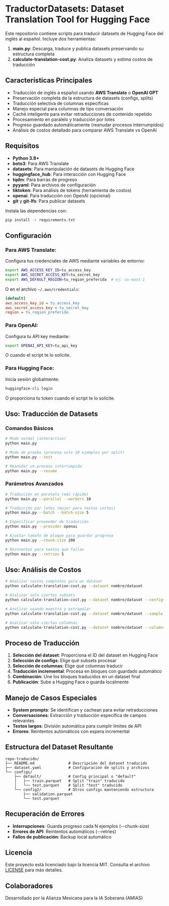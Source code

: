# TraductorDatasets: Dataset Translation Tool for Hugging Face

Este repositorio contiene scripts para traducir datasets de Hugging Face del inglés al español. Incluye dos herramientas:

1. **main.py**: Descarga, traduce y publica datasets preservando su estructura completa
2. **calculate-translation-cost.py**: Analiza datasets y estima costos de traducción

## Características Principales

- Traducción de inglés a español usando **AWS Translate** o **OpenAI GPT**
- Preservación completa de la estructura de datasets (configs, splits)
- Traducción selectiva de columnas específicas
- Manejo especial para columnas de tipo conversación
- Caché inteligente para evitar retraducciones de contenido repetido
- Procesamiento en paralelo y traducción por lotes
- Progreso guardado automáticamente (reanudar procesos interrumpidos)
- Análisis de costos detallado para comparar AWS Translate vs OpenAI

## Requisitos

- **Python 3.8+**
- **boto3**: Para AWS Translate
- **datasets**: Para manipulación de datasets de Hugging Face
- **huggingface_hub**: Para interacción con Hugging Face
- **tqdm**: Para barras de progreso
- **pyyaml**: Para archivos de configuración
- **tiktoken**: Para análisis de tokens (herramienta de costos)
- **openai**: Para traducción con OpenAI (opcional)
- **git** y **git-lfs**: Para publicar datasets

Instala las dependencias con:

```bash
pip install -r requirements.txt
```

## Configuración

### Para AWS Translate:

Configura tus credenciales de AWS mediante variables de entorno:

```bash
export AWS_ACCESS_KEY_ID=tu_access_key
export AWS_SECRET_ACCESS_KEY=tu_secret_key
export AWS_DEFAULT_REGION=tu_region_preferida  # ej: us-east-1
```

O en el archivo `~/.aws/credentials`:

```ini
[default]
aws_access_key_id = tu_access_key
aws_secret_access_key = tu_secret_key
region = tu_region_preferida
```

### Para OpenAI:

Configura tu API key mediante:

```bash
export OPENAI_API_KEY=tu_api_key
```

O cuando el script te lo solicite.

### Para Hugging Face:

Inicia sesión globalmente:

```bash
huggingface-cli login
```

O proporciona tu token cuando el script te lo solicite.

## Uso: Traducción de Datasets

### Comandos Básicos

```bash
# Modo normal (interactivo)
python main.py

# Modo de prueba (procesa solo 10 ejemplos por split)
python main.py --test

# Reanudar un proceso interrumpido
python main.py --resume
```

### Parámetros Avanzados

```bash
# Traducción en paralelo (más rápido)
python main.py --parallel --workers 10

# Traducción por lotes (mejor para textos cortos)
python main.py --batch --batch-size 5

# Especificar proveedor de traducción
python main.py --provider openai

# Ajustar tamaño de bloque para guardar progreso
python main.py --chunk-size 200

# Reintentos para textos que fallan
python main.py --retries 5
```

## Uso: Análisis de Costos

```bash
# Analizar costos completos para un dataset
python calculate-translation-cost.py --dataset nombre/dataset

# Analizar solo ciertos subsets
python calculate-translation-cost.py --dataset nombre/dataset --configs subset1,subset2

# Analizar usando muestra y extrapolar
python calculate-translation-cost.py --dataset nombre/dataset --sample 100 --extrapolate

# Analizar solo ciertas columnas
python calculate-translation-cost.py --dataset nombre/dataset --columns texto,descripcion
```

## Proceso de Traducción

1. **Selección del dataset**: Proporciona el ID del dataset en Hugging Face
2. **Selección de configs**: Elige qué subsets procesar
3. **Selección de columnas**: Elige qué columnas traducir
4. **Traducción incremental**: Procesa en bloques con guardado automático
5. **Combinación**: Une los bloques traducidos en un dataset final
6. **Publicación**: Sube a Hugging Face o guarda localmente

## Manejo de Casos Especiales

- **System prompts**: Se identifican y cachean para evitar retraducciones
- **Conversaciones**: Extracción y traducción específica de campos relevantes
- **Textos largos**: División automática para cumplir límites de API
- **Errores**: Reintentos automáticos con espera incremental

## Estructura del Dataset Resultante

```
repo-traducido/
├── README.md               # Descripción del dataset traducido
├── dataset.yaml            # Configuración de splits y archivos
└── configs/
    ├── default/            # Config principal o "default"
    │   ├── train.parquet   # Split "train" traducido
    │   └── test.parquet    # Split "test" traducido
    └── config2/            # Otros configs manteniendo estructura
        ├── validation.parquet
        └── test.parquet
```

## Recuperación de Errores

- **Interrupciones**: Guarda progreso cada N ejemplos (--chunk-size)
- **Errores de API**: Reintentos automáticos (--retries)
- **Fallos de publicación**: Backup local automático

## Licencia

Este proyecto está licenciado bajo la licencia MIT. Consulta el archivo [LICENSE](./LICENSE) para más detalles.

## Colaboradores

Desarrollado por la Alianza Mexicana para la IA Soberana (AMIAS)